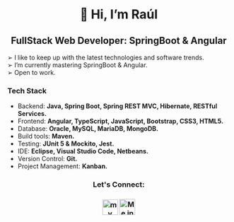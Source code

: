 <h1 align="center">👋 Hi, I’m Raúl</h1>
<h2 align="center">FullStack Web Developer: SpringBoot & Angular</h2>
<p>
 ➢ I like to keep up with the latest technologies and software trends.
  <br/>
 ➢ I’m currently mastering SpringBoot & Angular.
  <br/>
 ➢ Open to work.
</p>

<h3>Tech Stack</h3>

- Backend: <strong>Java, Spring Boot, Spring REST MVC, Hibernate, RESTful Services.</strong>
- Frontend: <strong>Angular, TypeScript, JavaScript, Bootstrap, CSS3, HTML5.</strong>
- Database: <strong>Oracle, MySQL, MariaDB, MongoDB.</strong>
- Build tools: <strong>Maven.</strong>
- Testing: <strong>JUnit 5 & Mockito, Jest.</strong>
- IDE: <strong>Eclipse, Visual Studio Code, Netbeans.</strong>
- Version Control: <strong>Git.</strong>
- Project Management: <strong>Kanban.</strong>

<h3 align="center">Let's Connect:<h3/>
<p dir="auto" align="center">
  <a align="center" href="mailto:raulroldanp@gmail.com"><img src="https://user-images.githubusercontent.com/5141132/50740364-7ea80880-1217-11e9-8faf-2348e31beedd.png" alt="my gmail" height="35" width="auto" style="max-width: 100%;"></a>
  <a align="center" href="https://www.linkedin.com/in/raúl-roldán-palomar-a24a01254/" rel="nofollow"><img src="https://camo.githubusercontent.com/603c4b5be183feb62c872b2507be983d63148742c5746554777656b5d8d4df4e/68747470733a2f2f63646e2e6a7364656c6976722e6e65742f67682f64657669636f6e732f64657669636f6e2f69636f6e732f6c696e6b6564696e2f6c696e6b6564696e2d6f726967696e616c2e737667" alt="Me in linkedin" height="36" width="auto" style="max-width: 100%;"></a>  
</p>

<!---
raulroldanp/raulroldanp is a ✨ special ✨ repository because its `README.md` (this file) appears on your GitHub profile.
You can click the Preview link to take a look at your changes.
--->
